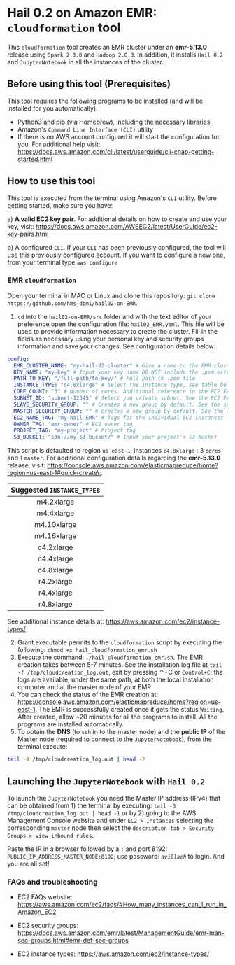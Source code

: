 # Hail 0.2 on Amazon EMR: `cloudformation` tool 

This `cloudformation` tool creates an EMR cluster under an **emr-5.13.0** release using `Spark 2.3.0` and `Hadoop 2.8.3`. In addition, it installs `Hail 0.2` and `JupyterNotebook` in all the instances of the cluster. 

## Before using this tool (Prerequisites)

This tool requires the following programs to be installed (and will be installed for you automatically): 

* Python3 and pip (via Homebrew), including the necessary libraries
* Amazon's `Command Line Interface (CLI)` utility
* If there is no AWS account configured it will start the configuration for you. For additional help visit: https://docs.aws.amazon.com/cli/latest/userguide/cli-chap-getting-started.html 

## How to use this tool

This tool is executed from the terminal using Amazon's `CLI` utility. Before getting started, make sure you have: 

a) **A valid EC2 key pair**. For additional details on how to create and use your key, visit: https://docs.aws.amazon.com/AWSEC2/latest/UserGuide/ec2-key-pairs.html

b) A configured `CLI`. If your `CLI` has been previously configured, the tool will use this previously configured account. If you want to configure a new one, from your terminal type `aws configure`

### EMR `cloudformation`

Open your terminal in MAC or Linux and clone this repository: `git clone https://github.com/hms-dbmi/hail02-on-EMR`. 
 
1. `cd` into the `hail02-on-EMR/src` folder and with the text editor of your preference open the configuration file: `hail02_EMR.yaml`. This file will be used to provide information necessary to create the cluster. Fill in the fields as necessary using your personal key and security groups information and save your changes. See configuration details below:

```yaml
config:
  EMR_CLUSTER_NAME: "my-hail-02-cluster" # Give a name to the EMR cluster
  KEY_NAME: "my-key" # Input your key name DO NOT include the .pem extension
  PATH_TO_KEY: "/full-path/to-key/" # Full path to .pem file
  INSTANCE_TYPE: "c4.8xlarge" # Select the instance type, see table below. Or visit the instances types link in the FAQs section
  CORE_COUNT: "3" # Number of cores. Additional reference in the EC2 FAQs website 
  SUBNET_ID: "subnet-12345" # Select you private subnet. See the EC2 FAQs website
  SLAVE_SECURITY_GROUP: "" # Creates a new group by default. See the security groups link in the FAQs section
  MASTER_SECURITY_GROUP: "" # Creates a new group by default. See the security groups link in the FAQs section
  EC2_NAME_TAG: "my-hail-EMR" # Tags for the individual EC2 instances
  OWNER_TAG: "emr-owner" # EC2 owner tag
  PROJECT_TAG: "my-project" # Project tag
  S3_BUCKET: "s3n://my-s3-bucket/" # Input your project's S3 bucket
```
This script is defaulted to region `us-east-1`, instances `c4.8xlarge` : 3 `cores` and 1 `master`. For additional configuration details regarding the **emr-5.13.0** release, visit: <https://console.aws.amazon.com/elasticmapreduce/home?region=us-east-1#quick-create\:>. 

|Suggested **`INSTANCE_TYPE`s** |
|:-------------------------:| 
| m4.2xlarge | 
| m4.4xlarge | 
| m4.10xlarge | 
| m4.16xlarge | 
| c4.2xlarge | 
| c4.4xlarge | 
| c4.8xlarge | 
| r4.2xlarge | 
| r4.4xlarge | 
| r4.8xlarge | 

See additional instance details at: https://aws.amazon.com/ec2/instance-types/

2. Grant executable permits to the `cloudformation` script by executing the following: `chmod +x hail_cloudformation_emr.sh`
3. Execute the command: `./hail_cloudformation_emr.sh`. The EMR creation takes between 5-7 minutes. See the installation log file at `tail -f /tmp/cloudcreation_log.out`, exit by pressing &#8963;+C or `Control+C`; the logs are available, under the same path, at both the local installation computer and at the master node of your EMR. 
4. You can check the status of the EMR creation at: https://console.aws.amazon.com/elasticmapreduce/home?region=us-east-1. The EMR is successfully created once it gets the status `Waiting`. After created, allow ~20 minutes for all the programs to install. All the programs are installed automatically. 
5. To obtain the **DNS** (to `ssh` in to the master node) and the **public IP** of the Master node (required to connect to the `JupyterNotebook`), from the terminal execute: 
```bash
tail -4 /tmp/cloudcreation_log.out | head -2
```

## Launching the `JupyterNotebook` with `Hail 0.2`

To launch the  `JupyterNotebook` you need the Master IP address (IPv4) that can be obtained from 1) the terminal by executing: `tail -3 /tmp/cloudcreation_log.out | head -1` or by 2) going to the AWS Management Console website and under `EC2 > Instances` selecting the corresponding `master` node then select the `description tab > Security Groups > view inbound rules`.

Paste the IP in a browser followed by a `:` and port 8192: `PUBLIC_IP_ADDRESS_MASTER_NODE:8192`; use password: *`avillach`* to login. And you are all set! 

### FAQs and troubleshooting 

* EC2 FAQs website: https://aws.amazon.com/ec2/faqs/#How_many_instances_can_I_run_in_Amazon_EC2

* EC2 security groups: https://docs.aws.amazon.com/emr/latest/ManagementGuide/emr-man-sec-groups.html#emr-def-sec-groups

* EC2 instance types: https://aws.amazon.com/ec2/instance-types/
